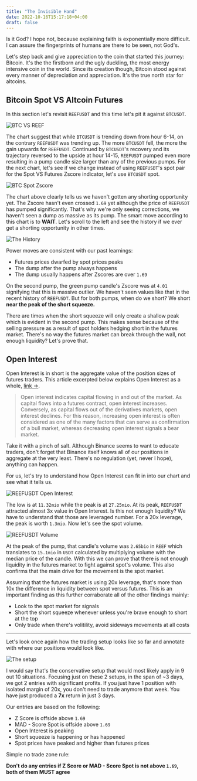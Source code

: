 ```yaml
---
title: "The Invisible Hand"
date: 2022-10-16T15:17:18+04:00
draft: false
---
```


Is it God? I hope not, because explaining faith is exponentially more difficult. I can assure the fingerprints of humans are there to be seen, not God's.

Let's step back and give appreciation to the coin that started this journey: Bitcoin. It's the the firstborn and the ugly duckling, the most energy intensive coin in the world. Since its creation though, Bitcoin stood against every manner of depreciation and appreciation. It's the true north star for altcoins.

## Bitcoin Spot VS Altcoin Futures

In this section let's revisit `REEFUSDT` and this time let's pit it against `BTCUSDT`.

![BTC VS REEF](https://s3.tradingview.com/snapshots/r/RyeQRy9h.png)

The chart suggest that while `BTCUSDT` is trending down from hour 6-14, on the contrary `REEFUSDT` was trending up. The more `BTCUSDT` fell, the more the gain upwards for `REEFUSDT`. Continued by `BTCUSDT`'s recovery and its trajectory reversed to the upside at hour 14-15, `REEFUSDT` pumped even more resulting in a pump candle size larger than any of the previous pumps. For the next chart, let's see if we change instead of using `REEFUSDT`'s spot pair for the Spot VS Futures Zscore indicator, let's use `BTCUSDT` spot.

![BTC Spot Zscore](https://s3.tradingview.com/snapshots/9/9oK5RAKS.png)

The chart above clearly tells us we haven't gotten any shorting opportunity yet. The Zscore hasn't even crossed `1.69` yet although the price of `REEFUSDT` has pumped significantly. That's why we're only seeing corrections, we haven't seen a dump as massive as its pump. The smart move according to this chart is to **WAIT**. Let's scroll to the left and see the history if we ever get a shorting opportunity in other times.

![The History](https://s3.tradingview.com/snapshots/w/WsNzXgbb.png)

Power moves are consistent with our past learnings:

* Futures prices dwarfed by spot prices peaks
* The dump after the pump always happens
* The dump usually happens after Zscores are over `1.69`

On the second pump, the green pump candle's Zscore was at `4.01` signifying that this is massive outlier. We haven't seen values like that in the recent history of `REEFUSDT`. But for both pumps, when do we short? We short **near the peak of the short squeeze.**

There are times when the short squeeze will only create a shallow peak which is evident in the second pump. This makes sense because of the selling pressure as a result of spot holders hedging short in the futures market. There's no way the futures market can break through the wall, not enough liquidity? Let's prove that.

## Open Interest

Open Interest is in short is the aggregate value of the position sizes of futures traders. This article excerpted below explains Open Interest as a whole, [link →](https://www.binance.com/en/blog/futures/what-information-does-open-interest-convey-421499824684900398).

> Open interest indicates capital flowing in and out of the market. As capital flows into a futures contract, open interest increases. Conversely, as capital flows out of the derivatives markets, open interest declines. For this reason, increasing open interest is often considered as one of the many factors that can serve as confirmation of a bull market, whereas decreasing open interest signals a bear market.

Take it with a pinch of salt. Although Binance seems to want to educate traders, don't forget that Binance itself knows all of our positions in aggregate at the very least. There's no regulation (yet, never I hope), anything can happen.

For us, let's try to understand how Open Interest can fit in into our chart and see what it tells us.

![REEFUSDT Open Interest](https://s3.tradingview.com/snapshots/y/YYe8l8qa.png)

The low is at `11.32mio` while the peak is at `27.25mio`. At its peak, `REEFUSDT` attracted almost 3x value in Open Interest. Is this not enough liquidity? We have to understand that those are leveraged number. For a 20x leverage, the peak is worth `1.3mio`. Now let's see the spot volume.

![REEFUSDT Volume](https://s3.tradingview.com/snapshots/x/XHlfxdyS.png)

At the peak of the pump, that candle's volume was `2.65bio` in `REEF` which translates to `15.1mio` in `USDT` calculated by multiplying volume with the median price of the candle. With this we can prove that there is not enough liquidity in the futures market to fight against spot's volume. This also confirms that the main drive for the movement is the spot market.

Assuming that the futures market is using 20x leverage, that's more than 10x the difference in liquidity between spot versus futures. This is an important finding as this further corraborate all of the other findings mainly:

* Look to the spot market for signals
* Short the short squeeze whenever unless you're brave enough to short at the top
* Only trade when there's volitility, avoid sideways movements at all costs

---

Let's look once again how the trading setup looks like so far and annotate with where our positions would look like.

![The setup](https://s3.tradingview.com/snapshots/3/3IiL3k4W.png)

I would say that's the conservative setup that would most likely apply in 9 out 10 situations. Focusing just on these 2 setups, in the span of ~3 days, we got 2 entries with significant profits. If you just have 1 position with isolated margin of 20x, you don't need to trade anymore that week. You have just produced a **7x** return in just 3 days.

Our entries are based on the following:

* Z Score is offside above `1.69`
* MAD - Score Spot is offside above `1.69`
* Open Interest is peaking
* Short squeeze is happening or has happened
* Spot prices have peaked and higher than futures prices

Simple no trade zone rule:

**Don't do any entries if Z Score or MAD - Score Spot is not above `1.69`, both of them MUST agree**

